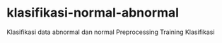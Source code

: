 # klasifikasi-normal-abnormal
Klasifikasi data abnormal dan normal
Preprocessing
Training
Klasifikasi
